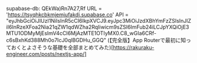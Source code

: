 supabase-db: QEkWa)Rn7A27,Rf
URL = 'https://tsyqhkcbkmjemjufakdj.supabase.co'
API = "eyJhbGciOiJIUzI1NiIsInR5cCI6IkpXVCJ9.eyJpc3MiOiJzdXBhYmFzZSIsInJlZiI6InRzeXFoa2Nia21qZW1qdWZha2RqIiwicm9sZSI6ImFub24iLCJpYXQiOjE3MTU1ODMyMjEsImV4cCI6MjAzMTE1OTIyMX0.C8_wGIa6CRf-c6sBxhKd388Mh0o7IcJ0qlBGDHu_GGQ"
(【完全版】App Routerで最初に知っておくとよさそうな基礎を全部まとめてみた)[https://rakuraku-engineer.com/posts/nextjs-app/]